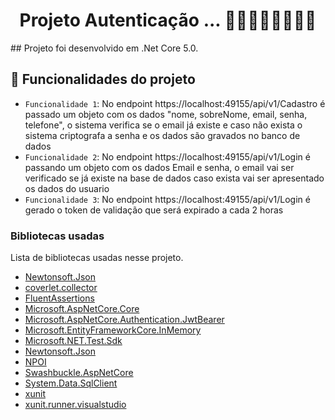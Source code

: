 <h1 align="center">Projeto Autenticação ... 🚀🚀🚀🚀🚀🚀🚀🚀</h1>
## Projeto foi desenvolvido em .Net Core 5.0.


## :hammer: Funcionalidades do projeto

- `Funcionalidade 1`: No endpoint https://localhost:49155/api/v1/Cadastro é passado um objeto com os dados "nome, sobreNome, email, senha, telefone", o sistema verifica se o email já existe e caso não exista o sistema criptografa a senha e os dados são gravados no banco de dados
- `Funcionalidade 2`: No endpoint https://localhost:49155/api/v1/Login é passando um objeto  com os dados Email e senha, o email vai ser verificado se já existe na base de dados caso exista vai ser apresentado os dados do usuario
- `Funcionalidade 3`: No endpoint https://localhost:49155/api/v1/Login é gerado o token de validação que será expirado a cada 2 horas 


### Bibliotecas usadas 
Lista de bibliotecas usadas nesse projeto.
- [Newtonsoft.Json](https://github.com/BcryptNet/bcrypt.net)
- [coverlet.collector](https://github.com/coverlet-coverage/coverlet)
- [FluentAssertions](https://fluentassertions.com)
- [Microsoft.AspNetCore.Core](https://dotnet.microsoft.com/en-us/apps/aspnet)
- [Microsoft.AspNetCore.Authentication.JwtBearer](https://dotnet.microsoft.com/en-us/apps/aspnet)
- [Microsoft.EntityFrameworkCore.InMemory](https://dotnet.microsoft.com/en-us/apps/aspnet)
- [Microsoft.NET.Test.Sdk](https://github.com/microsoft/vstest/)
- [Newtonsoft.Json](https://www.newtonsoft.com/json)
- [NPOI](https://github.com/nissl-lab/npoi)
- [Swashbuckle.AspNetCore](https://github.com/domaindrivendev/Swashbuckle.AspNetCore)
- [System.Data.SqlClient](https://github.com/dotnet/corefx)
- [xunit](https://github.com/xunit/xunit)
- [xunit.runner.visualstudio](https://github.com/xunit/visualstudio.xunit)

